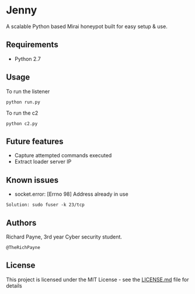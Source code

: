 # Jenny

A scalable Python based Mirai honeypot built for easy setup & use.

## Requirements

* Python 2.7

## Usage

To run the listener 
```
python run.py
```

To run the c2 
```
python c2.py
```


## Future features

* Capture attempted commands executed
* Extract loader server IP 

## Known issues

* socket.error: [Errno 98] Address already in use
```
Solution: sudo fuser -k 23/tcp
```

## Authors

Richard Payne, 3rd year Cyber security student.

```
@TheRichPayne
```

## License

This project is licensed under the MIT License - see the [LICENSE.md](LICENSE.md) file for details

